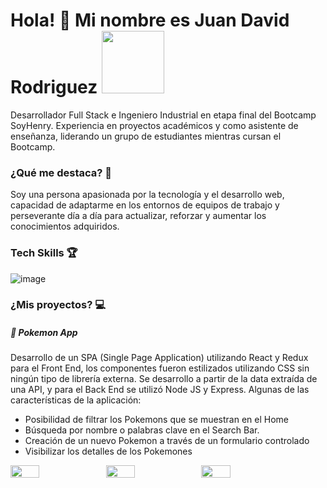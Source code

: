 


# Hola! 👋 Mi nombre es Juan David Rodriguez <img width=100vw src=https://user-images.githubusercontent.com/87767241/159364948-51c1fb7b-1d13-4910-8d08-57c8482902de.jpeg>

Desarrollador Full Stack e Ingeniero Industrial en etapa final del Bootcamp SoyHenry. Experiencia en proyectos académicos y como asistente de enseñanza, liderando un grupo de estudiantes mientras cursan el Bootcamp.

### ¿Qué me destaca? 🏅

Soy una persona apasionada por la tecnología y el desarrollo web, capacidad de adaptarme en los entornos de equipos de trabajo y perseverante día a día para actualizar, reforzar y aumentar los conocimientos adquiridos.

### Tech Skills 🏆

![image](https://user-images.githubusercontent.com/87767241/159184740-dc5af015-cbee-4dec-bf27-c380571f51bb.png)

### ¿Mis proyectos? 💻

##### 👾 Pokemon App

Desarrollo de un SPA (Single Page Application) utilizando React y Redux para el Front End, los componentes fueron estilizados utilizando CSS sin ningún tipo de librería externa. Se desarrollo a partir de la data extraída de una API, y para el Back End se utilizó Node JS y Express. Algunas de las características de la aplicación:
- Posibilidad de filtrar los Pokemons que se muestran en el Home
- Búsqueda por nombre o palabras clave en el Search Bar.
- Creación de un nuevo Pokemon a través de un formulario controlado
- Visibilizar los detalles de los Pokemones

<div style="display: flex">
<img width=30.3% src=https://user-images.githubusercontent.com/87767241/159184769-361b8f13-5978-4f0c-993d-1f751722a4b2.png>
  <img width=30.3% src=https://user-images.githubusercontent.com/87767241/159184861-e4e5eab7-e4a3-4763-bc5a-010c15a67215.png>
  <img width=30.3% src=https://user-images.githubusercontent.com/87767241/159184877-9f853ac4-6be9-450e-8a56-45580d6f603d.png>
<div/>

  

